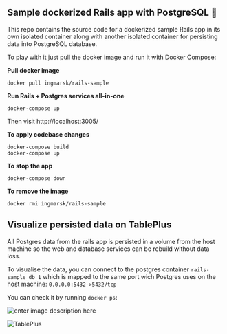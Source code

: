 
## Sample dockerized Rails app with PostgreSQL :whale:

This repo contains the source code for a dockerized sample Rails app in its own isolated container along with another isolated container for persisting data into PostgreSQL database.

To play with it just pull the docker image and run it with Docker Compose:

**Pull docker image**
```
docker pull ingmarsk/rails-sample
```

**Run Rails + Postgres services all-in-one**
```
docker-compose up
```

Then visit http://localhost:3005/

**To apply codebase changes**
```
docker-compose build
docker-compose up
```

**To stop the app**
```
docker-compose down
```

**To remove the image**
```
docker rmi ingmarsk/rails-sample
```

## Visualize persisted data on TablePlus

All Postgres data from the rails app is persisted in a volume from the host machine so the web and database services can be rebuild without data loss.

To visualise the data, you can connect to the postgres container `rails-sample_db_1`  which is mapped to the same port wich Postgres uses on the host machine: `0.0.0.0:5432->5432/tcp`

You can check it by running `docker ps`:

![enter image description here](https://i.ibb.co/dDR28L8/Screenshot-2021-04-05-at-21-08-10.png)

![TablePlus](https://i.ibb.co/6bnHP7X/Screenshot-2021-04-05-at-20-54-35.png)

